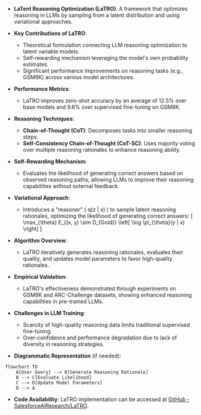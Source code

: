 - **LaTent Reasoning Optimization (LaTRO)**: A framework that optimizes reasoning in LLMs by sampling from a latent distribution and using variational approaches.
  
- **Key Contributions of LaTRO**:
  - Theoretical formulation connecting LLM reasoning optimization to latent variable models.
  - Self-rewarding mechanism leveraging the model's own probability estimates.
  - Significant performance improvements on reasoning tasks (e.g., GSM8K) across various model architectures.

- **Performance Metrics**:
  - LaTRO improves zero-shot accuracy by an average of 12.5% over base models and 9.6% over supervised fine-tuning on GSM8K.

- **Reasoning Techniques**:
  - **Chain-of-Thought (CoT)**: Decomposes tasks into smaller reasoning steps.
  - **Self-Consistency Chain-of-Thought (CoT-SC)**: Uses majority voting over multiple reasoning rationales to enhance reasoning ability.

- **Self-Rewarding Mechanism**:
  - Evaluates the likelihood of generating correct answers based on observed reasoning paths, allowing LLMs to improve their reasoning capabilities without external feedback.

- **Variational Approach**:
  - Introduces a "reasoner" \( q(z | x) \) to sample latent reasoning rationales, optimizing the likelihood of generating correct answers:
  \[
  \max_{\theta} E_{(x, y) \sim D_{Gold}} \left[ \log \pi_{\theta}(y | x) \right]
  \]

- **Algorithm Overview**:
  - LaTRO iteratively generates reasoning rationales, evaluates their quality, and updates model parameters to favor high-quality rationales.

- **Empirical Validation**:
  - LaTRO's effectiveness demonstrated through experiments on GSM8K and ARC-Challenge datasets, showing enhanced reasoning capabilities in pre-trained LLMs.

- **Challenges in LLM Training**:
  - Scarcity of high-quality reasoning data limits traditional supervised fine-tuning.
  - Over-confidence and performance degradation due to lack of diversity in reasoning strategies.

- **Diagrammatic Representation** (if needed):
```mermaid
flowchart TD
    A[User Query] --> B[Generate Reasoning Rationale]
    B --> C[Evaluate Likelihood]
    C --> D[Update Model Parameters]
    D --> A
```

- **Code Availability**: LaTRO implementation can be accessed at [GitHub - SalesforceAIResearch/LaTRO](https://github.com/SalesforceAIResearch/LaTRO).